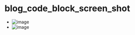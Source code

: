 # blog_code_block_screen_shot

- ![image](https://user-images.githubusercontent.com/43035817/129583518-b76fe3ab-f521-4bbf-bbdf-bfb71339741b.png)
- ![image](https://user-images.githubusercontent.com/43035817/129583561-06a97344-a13f-4e7c-9644-a06d0ec82ea4.png)
